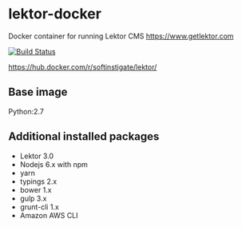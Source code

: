 # lektor-docker
Docker container for running Lektor CMS https://www.getlektor.com

[![Build Status](https://travis-ci.org/SoftInstigate/lektor-docker.svg?branch=master)](https://travis-ci.org/SoftInstigate/lektor-docker)

https://hub.docker.com/r/softinstigate/lektor/

## Base image
Python:2.7

## Additional installed packages
* Lektor 3.0
* Nodejs 6.x with npm
* yarn
* typings 2.x
* bower 1.x
* gulp 3.x
* grunt-cli 1.x
* Amazon AWS CLI
